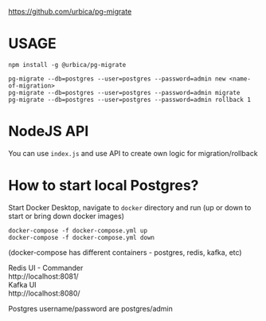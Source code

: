 https://github.com/urbica/pg-migrate

# USAGE
`npm install -g @urbica/pg-migrate` 

`pg-migrate --db=postgres --user=postgres --password=admin new <name-of-migration>`  
`pg-migrate --db=postgres --user=postgres --password=admin migrate`  
`pg-migrate --db=postgres --user=postgres --password=admin rollback 1`  

# NodeJS API
You can use `index.js` and use API to create own logic for migration/rollback


# How to start local Postgres?
Start Docker Desktop, navigate to `docker` directory and run (up or down to start or bring down docker images)
```
docker-compose -f docker-compose.yml up
docker-compose -f docker-compose.yml down
```
(docker-compose has different containers - postgres, redis, kafka, etc)

Redis UI - Commander  
http://localhost:8081/  
Kafka UI  
http://localhost:8080/

Postgres username/password are postgres/admin